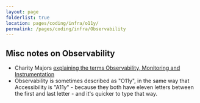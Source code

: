 ```yaml
---
layout: page
folderlist: true
location: pages/coding/infra/o11y/
permalink: /pages/coding/infra/Observability
---
```


## Misc notes on Observability

- Charity Majors [explaining the terms Observability, Monitoring and Instrumentation](https://twitter.com/mipsytipsy/status/1305398051842871297?s=21)
- Observability is sometimes described as "O11y", in the same way that Accessibility is "A11y" - because they both have eleven letters between the first and last letter - and it's quicker to type that way. 